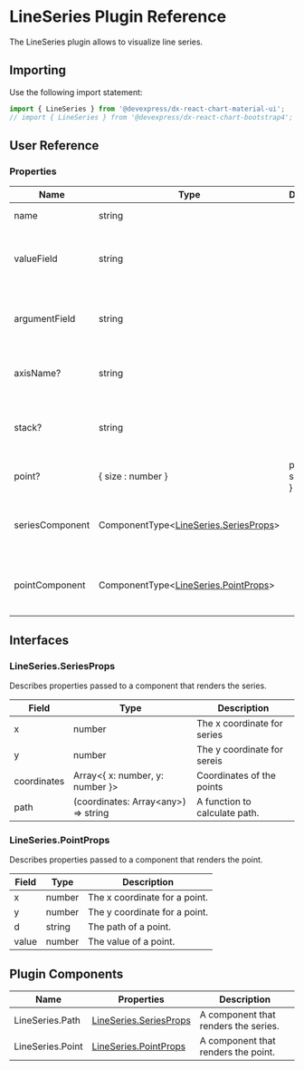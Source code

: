 # LineSeries Plugin Reference

The LineSeries plugin allows to visualize line series.

## Importing

Use the following import statement:

```js
import { LineSeries } from '@devexpress/dx-react-chart-material-ui';
// import { LineSeries } from '@devexpress/dx-react-chart-bootstrap4';
```
## User Reference

### Properties

Name | Type | Default | Description
-----|------|---------|------------
name | string | | A series name.
valueField | string | | Data field provides values for series points.
argumentField | string | | Data field provides arguments for series points.
axisName? | string | | Axis to which the series is bonded.
stack? | string | | Specifies which stack the series should belongs to.
point? | { size : number } | point: { size: 7 } | Specifies point options.
seriesComponent | ComponentType&lt;[LineSeries.SeriesProps](#lineseriesseriesprops)&gt; | | A component that renders the series.
pointComponent | ComponentType&lt;[LineSeries.PointProps](#lineseriespointprops)&gt; | | A component that renders the points.

## Interfaces

### LineSeries.SeriesProps

Describes properties passed to a component that renders the series.

Field | Type | Description
------|------|------------
x | number | The x coordinate for series
y | number | The y coordinate for sereis
coordinates | Array&lt;{ x: number, y: number }&gt; | Coordinates of the points
path | (coordinates: Array&lt;any&gt;) => string | A function to calculate path.

### LineSeries.PointProps

Describes properties passed to a component that renders the point.

Field | Type | Description
------|------|------------
x | number | The x coordinate for a point.
y | number | The y coordinate for a point.
d | string | The path of a point.
value | number | The value of a point.

## Plugin Components

Name | Properties | Description
-----|------------|------------
LineSeries.Path | [LineSeries.SeriesProps](#lineseriesseriesprops) | A component that renders the series.
LineSeries.Point | [LineSeries.PointProps](#lineseriespointprops) | A component that renders the point.
